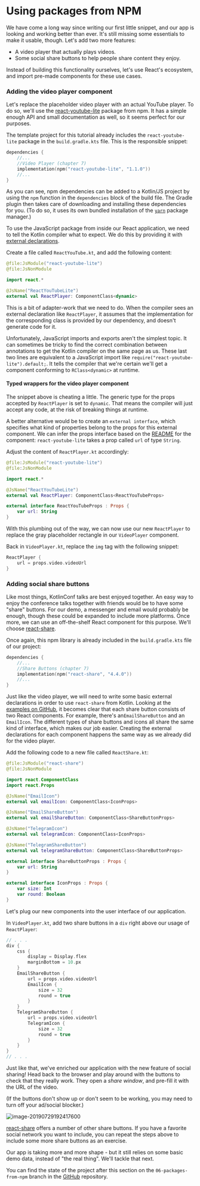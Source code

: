 # Using packages from NPM

We have come a long way since writing our first little snippet, and our app is looking and working better than ever.
It's still missing some essentials to make it usable, though.
Let's add two more features:

- A video player that actually plays videos.
- Some social share buttons to help people share content they enjoy.

Instead of building this functionality ourselves, let's use React's ecosystem,
and import pre-made components for these use cases.

### Adding the video player component

Let's replace the placeholder video player with an actual YouTube player.
To do so, we'll use the [react-youtube-lite](https://www.npmjs.com/package/react-youtube-lite) package from npm.
It has a simple enough API and small documentation as well, so it seems perfect for our purposes.

The template project for this tutorial already includes the `react-youtube-lite` package in the `build.gradle.kts` file.
This is the responsible snippet:

```kotlin
dependencies {
    //...
    //Video Player (chapter 7)
    implementation(npm("react-youtube-lite", "1.1.0"))
    //...
}
```

As you can see,
npm dependencies can be added to a Kotlin/JS project
by using the `npm` function in the `dependencies` block of the build file.
The Gradle plugin then takes care of downloading and installing these dependencies for you.
(To do so, it uses its own bundled installation of the [`yarn`](https://yarnpkg.com/) package manager.)

To use the JavaScript package from inside our React application, we need to tell the Kotlin compiler what to expect.
We do this by providing it with [external declarations](https://kotlinlang.org/docs/js-interop.html).

Create a file called `ReactYouTube.kt`, and add the following content:

```kotlin
@file:JsModule("react-youtube-lite")
@file:JsNonModule

import react.*

@JsName("ReactYouTubeLite")
external val ReactPlayer: ComponentClass<dynamic>
```

This is a bit of adapter-work that we need to do.
When the compiler sees an external declaration like `ReactPlayer`,
it assumes that the implementation for the corresponding class is provided by our dependency,
and doesn't generate code for it.

Unfortunately, JavaScript imports and exports aren't the simplest topic.
It can sometimes be tricky to find the correct combination between annotations
to get the Kotlin compiler on the same page as us.
These last two lines are equivalent to a JavaScript import like `require("react-youtube-lite").default;`.
It tells the compiler that we're certain we'll get a component conforming to `RClass<dynamic>` at runtime.

#### Typed wrappers for the video player component

The snippet above is cheating a little.
The generic type for the props accepted by `ReactPlayer` is set to `dynamic`.
That means the compiler will just accept any code, at the risk of breaking things at runtime.

A better alternative would be to create an `external interface`,
which specifies what kind of properties belong to the props for this external component.
We can infer the props interface
based on the [README](https://www.npmjs.com/package/react-youtube-lite) for the component:
`react-youtube-lite` takes a prop called `url` of type `String`.

Adjust the content of `ReactPlayer.kt` accordingly:

```kotlin
@file:JsModule("react-youtube-lite")
@file:JsNonModule

import react.*

@JsName("ReactYouTubeLite")
external val ReactPlayer: ComponentClass<ReactYouTubeProps>

external interface ReactYouTubeProps : Props {
    var url: String
}
```

With this plumbing out of the way,
we can now use our new `ReactPlayer` to replace the gray placeholder rectangle in our `VideoPlayer` component.

Back in `VideoPlayer.kt`, replace the `img` tag with the following snippet:

```kotlin
ReactPlayer {
    url = props.video.videoUrl
}
```



### Adding social share buttons

Like most things, KotlinConf talks are best enjoyed together.
An easy way to enjoy the conference talks together with friends would be to have some "share" buttons.
For our demo, a messenger and email would probably be enough, though these could be expanded to include more platforms.
Once more, we can use an off-the-shelf React component for this purpose.
We'll choose
[react-share](https://github.com/nygardk/react-share/blob/master/README.md).

Once again, this npm library is already included in the `build.gradle.kts` file of our project:

```kotlin
dependencies {
    //...
    //Share Buttons (chapter 7)
    implementation(npm("react-share", "4.4.0"))
    //...
}
```

Just like the video player,
we will need to write some basic external declarations in order to use `react-share` from Kotlin.
Looking at the [examples on GitHub](https://github.com/nygardk/react-share/blob/master/demo/Demo.jsx#L61),
it becomes clear that each share button consists of two React components.
For example, there's an`EmailShareButton` and an `EmailIcon`.
The different types of share buttons and icons all share the same kind of interface, which makes our job easier.
Creating the external declarations for each component happens the same way as we already did for the video player.

Add the following code to a new file called `ReactShare.kt`:

```kotlin
@file:JsModule("react-share")
@file:JsNonModule

import react.ComponentClass
import react.Props

@JsName("EmailIcon")
external val emailIcon: ComponentClass<IconProps>

@JsName("EmailShareButton")
external val emailShareButton: ComponentClass<ShareButtonProps>

@JsName("TelegramIcon")
external val telegramIcon: ComponentClass<IconProps>

@JsName("TelegramShareButton")
external val telegramShareButton: ComponentClass<ShareButtonProps>

external interface ShareButtonProps : Props {
    var url: String
}

external interface IconProps : Props {
    var size: Int
    var round: Boolean
}
```

Let's plug our new components into the user interface of our application.

In `VideoPlayer.kt`, add two share buttons in a `div` right above our usage of `ReactPlayer`:

```kotlin
// . . .
div {
    css {
        display = Display.flex
        marginBottom = 10.px
    }
    EmailShareButton {
        url = props.video.videoUrl
        EmailIcon {
            size = 32
            round = true
        }
    }
    TelegramShareButton {
        url = props.video.videoUrl
        TelegramIcon {
            size = 32
            round = true
        }
    }
}
// . . .
```

Just like that, we've enriched our application with the new feature of social sharing!
Head back to the browser and play around with the buttons to check that they really work.
They open a *share window*, and pre-fill it with the URL of the video.

(If the buttons don't show up or don't seem to be working, you may need to turn off your ad/social blocker.) 

![image-20190729192417600](./assets/image-20190729192417600.png)

[react-share](https://github.com/nygardk/react-share/blob/master/README.md#features) offers a number of other share buttons. If you have a favorite social network you want to include, you can repeat the steps above to include some more share buttons as an exercise.

Our app is taking more and more shape - but it still relies on some basic demo data, instead of "the real thing".
We'll tackle that next.

You can find the state of the project after this section on the `06-packages-from-npm` branch in the [GitHub](https://github.com/kotlin-hands-on/web-app-react-kotlin-js-gradle/tree/06-packages-from-npm) repository.
